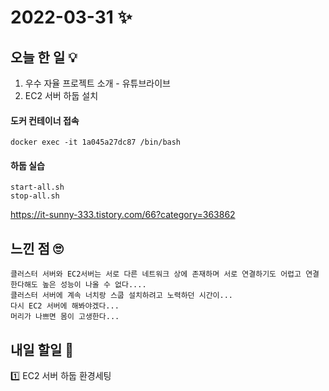 # 2022-03-31 ✨

## 오늘 한 일 💡
1. 우수 자율 프로젝트 소개 - 유튜브라이브
2. EC2 서버 하둡 설치

#### 도커 컨테이너 접속
```
docker exec -it 1a045a27dc87 /bin/bash
```
#### 하둡 실습
```
start-all.sh
stop-all.sh
```
https://it-sunny-333.tistory.com/66?category=363862


## 느낀 점 🙄
```
클러스터 서버와 EC2서버는 서로 다른 네트워크 상에 존재하며 서로 연결하기도 어렵고 연결한다해도 높은 성능이 나올 수 없다....  
클러스터 서버에 계속 너치랑 스쿱 설치하려고 노력하던 시간이...  
다시 EC2 서버에 해봐야겠다...  
머리가 나쁘면 몸이 고생한다...
```

## 내일 할일 🧐
1️⃣ EC2 서버 하둡 환경세팅  

